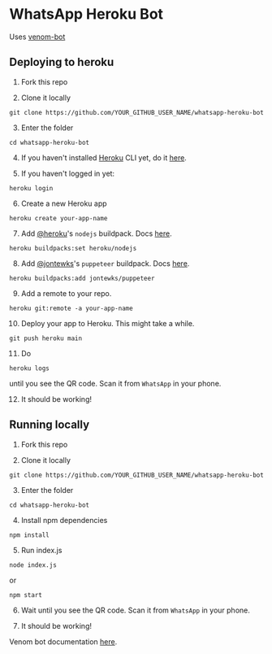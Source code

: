# WhatsApp Heroku Bot

Uses [venom-bot](https://github.com/orkestral/venom)



## Deploying to heroku

1.  Fork this repo

2.  Clone it locally
```console
git clone https://github.com/YOUR_GITHUB_USER_NAME/whatsapp-heroku-bot
```

3.  Enter the folder
```console
cd whatsapp-heroku-bot
```

4.  If you haven't installed [Heroku](https://www.heroku.com/home) CLI yet, do it [here](https://devcenter.heroku.com/articles/heroku-cli).

5.  If you haven't logged in yet:
```console
heroku login
```

6.  Create a new Heroku app
```console
heroku create your-app-name
```

7.  Add [@heroku](https://github.com/heroku)'s `nodejs` buildpack. Docs [here](https://elements.heroku.com/buildpacks/heroku/heroku-buildpack-nodejs).
```console
heroku buildpacks:set heroku/nodejs
```

8.  Add [@jontewks](https://github.com/jontewks)'s `puppeteer` buildpack. Docs [here](https://elements.heroku.com/buildpacks/jontewks/puppeteer-heroku-buildpack).
```console
heroku buildpacks:add jontewks/puppeteer
```

9.  Add a remote to your repo.
```console
heroku git:remote -a your-app-name
```

10. Deploy your app to Heroku. This might take a while.
```console
git push heroku main
```

11. Do
```console
heroku logs
```
until you see the QR code. Scan it from `WhatsApp` in your phone.

12. It should be working!



## Running locally

1.  Fork this repo

2.  Clone it locally
```console
git clone https://github.com/YOUR_GITHUB_USER_NAME/whatsapp-heroku-bot
```

3.  Enter the folder
```console
cd whatsapp-heroku-bot
```

4.  Install npm dependencies
```console
npm install
```

5.  Run index.js
```
node index.js
```
or
```console
npm start
```

6. Wait until you see the QR code. Scan it from `WhatsApp` in your phone.

7. It should be working!


Venom bot documentation [here](https://orkestral.github.io/venom/index.html).